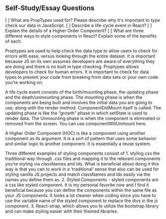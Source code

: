## Self-Study/Essay Questions

[ ] What are PropTypes used for? Please describe why it's important to type check our data in JavaScript.
[ ] Describe a life-cycle event in React?
[ ] Explain the details of a Higher Order Component?
[ ] What are three different ways to style components in React? Explain some of the benefits of each.

Proptypes are used to help check the data type to allow users to check for errors with ease, versus looking through the entire dataset. It is important because JS on its own assumes developers are aware of everything they are doing and there is no built in type checking. Proptypes allows developers to check for human errors.  It is important to check for data types to prevent your code from breaking from data sets or your own code you’re working on. 

A life cycle event consists of the birth/mounting phase, the updating phase and the death/unmounting phase. The mounting phase is when the components are being built and involves the initial data you are going to use, along with the render method. ComponentDidMount itself is called. The updating phase is like the “growth” phase in which setState is used to render data. The Unmounting phase is when the component is eliminated or removed from the screen. You can use componentWillUnmount here. 

A Higher Order Component (HOC) is like a component using another component as its argument. It is a sort of pattern that uses some behavior and similar logic to another component. It is essentially a reuse system. 


Three different examples of styling components consist of 1. styling css the traditional way through .css files and mapping it to the relevant components you’re styling via classNames and Ids. What is beneficial about doing it this way is that you can to work in a ‘traditional’ sense that also can be used for styling vanilla JS projects and match classNames and Ids easily via the names you define them as.  2. Styled Components - styled components are a css like styled component. It is my personal favorite now and I find it beneficial because you can define the components within the same file as your JS components. It looks a lot cleaner when coding since you have to use the variable name of the styled component to replace the divs in the js component. 3. React-strap, which allows you to utilize the bootstrap library and can make styling easier with their themed libraries. 

